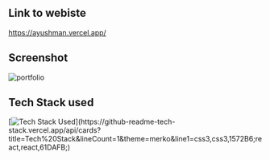 ## Link to webiste
https://ayushman.vercel.app/

## Screenshot
![portfolio](https://github.com/ayushmangarg2003/personal_portfolio/assets/105537793/7cfbe216-d185-4b11-a297-795e49ff3431)

## Tech Stack used
[![Tech Stack Used](https://github-readme-tech-stack.vercel.app/api/cards?title=Tech%20Stack&lineCount=1&theme=merko&line1=css3,css3,1572B6;react,react,61DAFB;)](https://github-readme-tech-stack.vercel.app/api/cards?title=Tech%20Stack&lineCount=1&theme=merko&line1=css3,css3,1572B6;react,react,61DAFB;)
